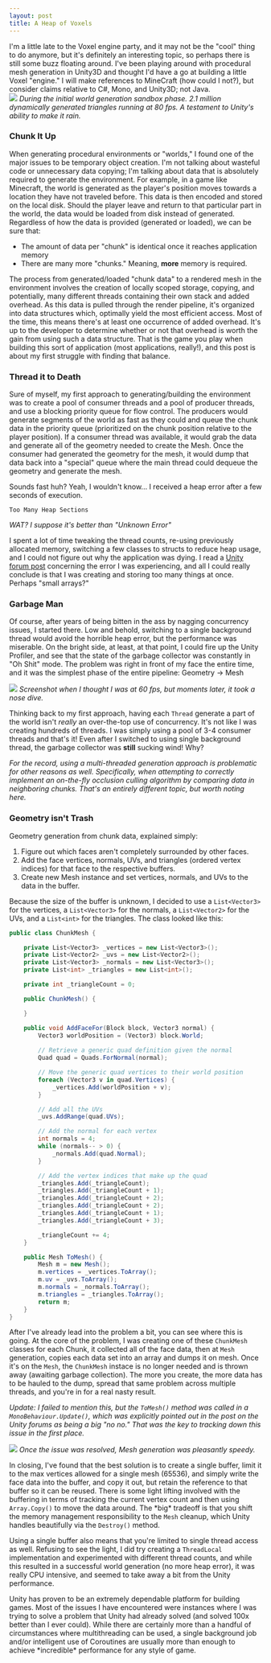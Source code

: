 ```yaml
---
layout: post
title: A Heap of Voxels
---
```

I'm a little late to the Voxel engine party, and it may not be the "cool" thing to do anymore, but it's definitely an interesting topic, so perhaps there is still some buzz floating around. I've been playing around with procedural mesh generation in Unity3D and thought I'd have a go at building a little Voxel "engine." I will make references to MineCraft (how could I not?), but consider claims relative to C#, Mono, and Unity3D; not Java.  
[![](http://2.bp.blogspot.com/-0LE0qpUEJVY/UJH55_7zTOI/AAAAAAAAAKU/g_AW0ZqBw6E/s400/2012-10-24_2343.png)](http://2.bp.blogspot.com/-0LE0qpUEJVY/UJH55_7zTOI/AAAAAAAAAKU/g_AW0ZqBw6E/s1600/2012-10-24_2343.png)
_During the initial world generation sandbox phase. 2.1 million dynamically generated triangles running at 80 fps. A testament to Unity's ability to make it rain._

### Chunk It Up

When generating procedural environments or "worlds," I found one of the major issues to be temporary object creation. I'm not talking about wasteful code or unnecessary data copying; I'm talking about data that is absolutely required to generate the environment. For example, in a game like Minecraft, the world is generated as the player's position moves towards a location they have not traveled before. This data is then encoded and stored on the local disk. Should the player leave and return to that particular part in the world, the data would be loaded from disk instead of generated. Regardless of how the data is provided (generated or loaded), we can be sure that:  
*   The amount of data per "chunk" is identical once it reaches application memory 
*   There are many more "chunks." Meaning, **more** memory is required. 

The process from generated/loaded "chunk data" to a rendered mesh in the environment involves the creation of locally scoped storage, copying, and potentially, many different threads containing their own stack and added overhead. As this data is pulled through the render pipeline, it's organized into data structures which, optimally yield the most efficient access. Most of the time, this means there's at least one occurrence of added overhead. It's up to the developer to determine whether or not that overhead is worth the gain from using such a data structure. That is the game you play when building this sort of application (most applications, really!), and this post is about my first struggle with finding that balance.  
  
### Thread it to Death

Sure of myself, my first approach to generating/building the environment was to create a pool of consumer threads and a pool of producer threads, and use a blocking priority queue for flow control. The producers would generate segments of the world as fast as they could and queue the chunk data in the priority queue (prioritized on the chunk position relative to the player position). If a consumer thread was available, it would grab the data and generate all of the geometry needed to create the Mesh. Once the consumer had generated the geometry for the mesh, it would dump that data back into a "special" queue where the main thread could dequeue the geometry and generate the mesh.  
  
Sounds fast huh? Yeah, I wouldn't know... I received a heap error after a few seconds of execution.  
```
Too Many Heap Sections
```
_WAT? I suppose it's better than "Unknown Error"_

  
  
I spent a lot of time tweaking the thread counts, re-using previously allocated memory, switching a few classes to structs to reduce heap usage, and I could not figure out why the application was dying. I read a [Unity forum post](http://forum.unity3d.com/threads/58746-Fatal-error-in-gc-Too-many-heap-sections) concerning the error I was experiencing, and all I could really conclude is that I was creating and storing too many things at once. Perhaps "small arrays?"  
  

### Garbage Man

Of course, after years of being bitten in the ass by nagging concurrency issues, I started there. Low and behold, switching to a single background thread would avoid the horrible heap error, but the performance was miserable. On the bright side, at least, at that point, I could fire up the Unity Profiler, and see that the state of the garbage collector was constantly in "Oh Shit" mode. The problem was right in front of my face the entire time, and it was the simplest phase of the entire pipeline: Geometry -> Mesh  

[![](http://2.bp.blogspot.com/-TukTFFDHDeQ/UJH_7XG9mMI/AAAAAAAAAKo/7QzkbEBZJV0/s400/pic1.png)](http://2.bp.blogspot.com/-TukTFFDHDeQ/UJH_7XG9mMI/AAAAAAAAAKo/7QzkbEBZJV0/s1600/pic1.png)
_Screenshot when I thought I was at 60 fps, but moments later, it took a nose dive._

Thinking back to my first approach, having each `Thread` generate a part of the world isn't _really_ an over-the-top use of concurrency. It's not like I was creating hundreds of threads. I was simply using a pool of 3-4 consumer threads and that's it! Even after I switched to using single background thread, the garbage collector was **still** sucking wind! Why?  
  
_For the record, using a multi-threaded generation approach is problematic for other reasons as well. Specifically, when attempting to correctly implement an on-the-fly occlusion culling algorithm by comparing data in neighboring chunks. That's an entirely different topic, but worth noting here._  
  
### Geometry isn't Trash

Geometry generation from chunk data, explained simply:  
1.  Figure out which faces aren't completely surrounded by other faces.
2.  Add the face vertices, normals, UVs, and triangles (ordered vertex indices) for that face to the respective buffers. 
3.  Create new Mesh instance and set vertices, normals, and UVs to the data in the buffer. 

Because the size of the buffer is unknown, I decided to use a `List<Vector3>` for the vertices, a `List<Vector3>` for the normals, a `List<Vector2>` for the UVs, and a `List<int>` for the triangles. The class looked like this:   
```csharp
public class ChunkMesh {

    private List<Vector3> _vertices = new List<Vector3>();
    private List<Vector2> _uvs = new List<Vector2>();
    private List<Vector3> _normals = new List<Vector3>();
    private List<int> _triangles = new List<int>();

    private int _triangleCount = 0;

    public ChunkMesh() {

    }

    public void AddFaceFor(Block block, Vector3 normal) {
        Vector3 worldPosition = (Vector3) block.World;
 
        // Retrieve a generic quad definition given the normal
        Quad quad = Quads.ForNormal(normal);

        // Move the generic quad vertices to their world position
        foreach (Vector3 v in quad.Vertices) {
            _vertices.Add(worldPosition + v);
        }

        // Add all the UVs
        _uvs.AddRange(quad.UVs);

        // Add the normal for each vertex 
        int normals = 4;
        while (normals-- > 0) {
            _normals.Add(quad.Normal);
        }

        // Add the vertex indices that make up the quad
        _triangles.Add(_triangleCount);
        _triangles.Add(_triangleCount + 1);
        _triangles.Add(_triangleCount + 2);
        _triangles.Add(_triangleCount + 2);
        _triangles.Add(_triangleCount + 1);
        _triangles.Add(_triangleCount + 3);

        _triangleCount += 4;
    }

    public Mesh ToMesh() {
        Mesh m = new Mesh();
        m.vertices = _vertices.ToArray();
        m.uv = _uvs.ToArray();
        m.normals = _normals.ToArray();
        m.triangles = _triangles.ToArray();
        return m;
    }
}
```
  
After I've already lead into the problem a bit, you can see where this is going. At the core of the problem, I was creating one of these `ChunkMesh` classes for each Chunk, it collected all of the face data, then at `Mesh` generation, copies each data set into an array and dumps it on mesh. Once it's on the `Mesh`, the `ChunkMesh` instace is no longer needed and is thrown away (awaiting garbage collection). The more you create, the more data has to be hauled to the dump, spread that same problem across multiple threads, and you're in for a real nasty result.  
  
_Update: I failed to mention this, but the `ToMesh()` method was called in a `MonoBehaviour.Update()`, which was explicitly pointed out in the post on the Unity forums as being a big "no no." That was the key to tracking down this issue in the first place._  
  
[![](http://2.bp.blogspot.com/-P4Ccg9U70iU/UJIBu2fCDNI/AAAAAAAAAK0/LsKKqYwgIMQ/s400/pic2.png)](http://2.bp.blogspot.com/-P4Ccg9U70iU/UJIBu2fCDNI/AAAAAAAAAK0/LsKKqYwgIMQ/s1600/pic2.png)
_Once the issue was resolved, Mesh generation was pleasantly speedy._

  
  
In closing, I've found that the best solution is to create a single buffer, limit it to the max vertices allowed for a single mesh (65536), and simply write the face data into the buffer, and copy it out, but retain the reference to that buffer so it can be reused. There is some light lifting involved with the buffering in terms of tracking the current vertex count and then using `Array.Copy()` to move the data around. The \*big\* tradeoff is that you shift the memory management responsibility to the `Mesh` cleanup, which Unity handles beautifully via the `Destroy()` method.  
  
Using a single buffer also means that you're limited to single thread access as well. Refusing to see the light, I did try creating a `ThreadLocal` implementation and experimented with different thread counts, and while this resulted in a successful world generation (no more heap error), it was really CPU intensive, and seemed to take away a bit from the Unity performance.  
  
Unity has proven to be an extremely dependable platform for building games. Most of the issues I have encountered were instances where I was trying to solve a problem that Unity had already solved (and solved 100x better than I ever could). While there are certainly more than a handful of circumstances where multithreading can be used, a single background job and/or intelligent use of Coroutines are usually more than enough to achieve \*incredible\* performance for any style of game.
